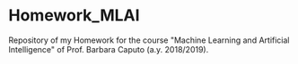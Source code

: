 # Homework_MLAI
Repository of my Homework for the course "Machine Learning and Artificial Intelligence" of Prof. Barbara Caputo (a.y. 2018/2019).
